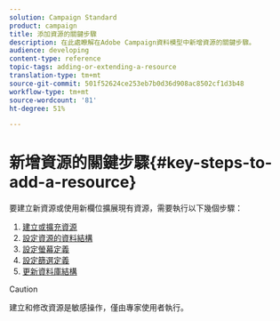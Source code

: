 ```yaml
---
solution: Campaign Standard
product: campaign
title: 添加資源的關鍵步驟
description: 在此處瞭解在Adobe Campaign資料模型中新增資源的關鍵步驟。
audience: developing
content-type: reference
topic-tags: adding-or-extending-a-resource
translation-type: tm+mt
source-git-commit: 501f52624ce253eb7b0d36d908ac8502cf1d3b48
workflow-type: tm+mt
source-wordcount: '81'
ht-degree: 51%

---
```



# 新增資源的關鍵步驟{#key-steps-to-add-a-resource}

要建立新資源或使用新欄位擴展現有資源，需要執行以下幾個步驟：

1. [建立或擴充資源](../../developing/using/creating-or-extending-the-resource.md)
1. [設定資源的資料結構](../../developing/using/configuring-the-resource-s-data-structure.md)
1. [設定螢幕定義](../../developing/using/configuring-the-screen-definition.md)
1. [設定篩選定義](../../developing/using/configuring-filter-definition.md)
1. [更新資料庫結構](../../developing/using/updating-the-database-structure.md)

>[!CAUTION]
>
>建立和修改資源是敏感操作，僅由專家使用者執行。

